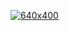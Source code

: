[![640x400](https://user-images.githubusercontent.com/12101466/87878946-2f3bbe80-c9f0-11ea-8dce-08184d427a45.gif "H. Emre ARI")](https://github.com/hemreari")
